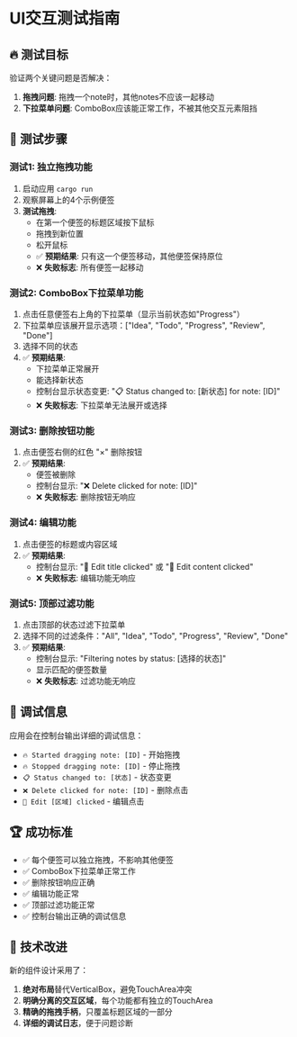 # UI交互测试指南

## 🔥 测试目标
验证两个关键问题是否解决：
1. **拖拽问题**: 拖拽一个note时，其他notes不应该一起移动
2. **下拉菜单问题**: ComboBox应该能正常工作，不被其他交互元素阻挡

## 🎯 测试步骤

### 测试1: 独立拖拽功能
1. 启动应用 `cargo run`
2. 观察屏幕上的4个示例便签
3. **测试拖拽**:
   - 在第一个便签的标题区域按下鼠标
   - 拖拽到新位置
   - 松开鼠标
   - ✅ **预期结果**: 只有这一个便签移动，其他便签保持原位
   - ❌ **失败标志**: 所有便签一起移动

### 测试2: ComboBox下拉菜单功能
1. 点击任意便签右上角的下拉菜单（显示当前状态如"Progress"）
2. 下拉菜单应该展开显示选项：["Idea", "Todo", "Progress", "Review", "Done"]
3. 选择不同的状态
4. ✅ **预期结果**: 
   - 下拉菜单正常展开
   - 能选择新状态
   - 控制台显示状态变更: "📋 Status changed to: [新状态] for note: [ID]"
   - ❌ **失败标志**: 下拉菜单无法展开或选择

### 测试3: 删除按钮功能
1. 点击便签右侧的红色 "×" 删除按钮
2. ✅ **预期结果**: 
   - 便签被删除
   - 控制台显示: "❌ Delete clicked for note: [ID]"
   - ❌ **失败标志**: 删除按钮无响应

### 测试4: 编辑功能
1. 点击便签的标题或内容区域
2. ✅ **预期结果**: 
   - 控制台显示: "🎯 Edit title clicked" 或 "🎯 Edit content clicked"
   - ❌ **失败标志**: 编辑功能无响应

### 测试5: 顶部过滤功能
1. 点击顶部的状态过滤下拉菜单
2. 选择不同的过滤条件："All", "Idea", "Todo", "Progress", "Review", "Done"
3. ✅ **预期结果**: 
   - 控制台显示: "Filtering notes by status: [选择的状态]"
   - 显示匹配的便签数量
   - ❌ **失败标志**: 过滤功能无响应

## 🐛 调试信息
应用会在控制台输出详细的调试信息：
- `🔥 Started dragging note: [ID]` - 开始拖拽
- `🔥 Stopped dragging note: [ID]` - 停止拖拽  
- `📋 Status changed to: [状态]` - 状态变更
- `❌ Delete clicked for note: [ID]` - 删除点击
- `🎯 Edit [区域] clicked` - 编辑点击

## 🏆 成功标准
- ✅ 每个便签可以独立拖拽，不影响其他便签
- ✅ ComboBox下拉菜单正常工作
- ✅ 删除按钮响应正确
- ✅ 编辑功能正常
- ✅ 顶部过滤功能正常
- ✅ 控制台输出正确的调试信息

## 🔧 技术改进
新的组件设计采用了：
1. **绝对布局**替代VerticalBox，避免TouchArea冲突
2. **明确分离的交互区域**，每个功能都有独立的TouchArea
3. **精确的拖拽手柄**，只覆盖标题区域的一部分
4. **详细的调试日志**，便于问题诊断 